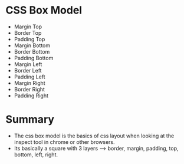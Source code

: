 # CSS Box Model
- Margin Top
- Border Top
- Padding Top
- Margin Bottom
- Border Bottom
- Padding Bottom
- Margin Left
- Border Left
- Padding Left
- Margin Right
- Border Right
- Padding Right

# Summary
- The css box model is the basics of css layout when looking at the inspect tool in chrome or other browsers.
- Its basically a square with 3 layers --> border, margin, padding, top, bottom, left, right.